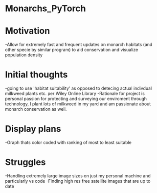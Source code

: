 # Monarchs_PyTorch

# Motivation
-Allow for extremely fast and frequent updates on monarch habitats (and other specie by similar program) to aid conservation and visualize population density

# Initial thoughts
-going to use 'habitat suitability' as opposed to detecing actual indivdual milkweed plants etc. per Wiley Online Library
-Rationale for project is personal passion for protecting and surveying our enviroment through technology, I plant lots of milkweed in my yard and am passionate about monarch conservation as well.

# Display plans
-Graph thats color coded with ranking of most to least suitable

# Struggles
-Handling extremely large image sizes on just my personal machine and particularly vs code
-Finding high res free satellite images that are up to date

